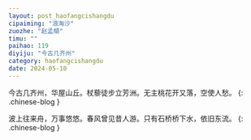```yaml
---
layout: post_haofangcishangdu
cipaiming: "浪淘沙"
zuozhe: "赵孟頫"
timu: ""
paihao: 119
diyiju: "今古几齐州"
category: haofangcishangdu
date: 2024-05-10
---
```


今古几齐州，华屋山丘。杖藜徒步立芳洲。无主桃花开又落，空使人愁。
{: .chinese-blog }

波上往来舟，万事悠悠。春风曾见昔人游。只有石桥桥下水，依旧东流。
{: .chinese-blog }
